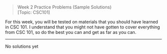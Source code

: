 > Week 2 Practice Problems (Sample Solutions)<br>[Topic: CSC101]

For this week, you will be tested on materials that you should have learned in CSC 101. I understand that you might not have gotten to cover everything from CSC 101, so do the best you can and get as far as you can.

<hr>

No solutions yet